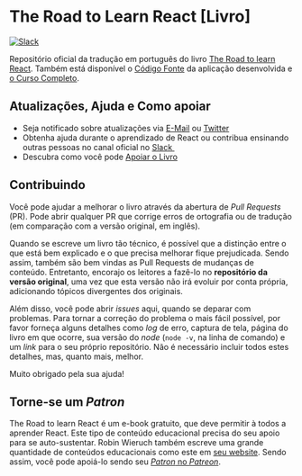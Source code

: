 # The Road to Learn React [Livro]

[![Slack][image-1]][1]

Repositório oficial da tradução em português do livro [The Road to learn React][2]. Também está disponível o [Código Fonte][3] da aplicação desenvolvida e [o Curso Completo][4].

## Atualizações, Ajuda e Como apoiar

* Seja notificado sobre atualizações via [E-Mail][5] ou [Twitter][6]
* Obtenha ajuda durante o aprendizado de React ou contribua ensinando outras pessoas no canal oficial no [Slack ][7]
* Descubra como você pode [Apoiar o Livro][8]

## Contribuindo

Você pode ajudar a melhorar o livro através da abertura de _Pull Requests_ (PR). Pode abrir qualquer PR que corrige erros de ortografia ou de tradução (em comparação com a versão original, em inglês).

Quando se escreve um livro tão técnico, é possível que a distinção entre o que está bem explicado e o que precisa melhorar fique prejudicada. Sendo assim, também são bem vindas as Pull Requests de mudanças de conteúdo. Entretanto, encorajo os leitores a fazê-lo no **repositório da versão original**, uma vez que esta versão não irá evoluir por conta própria, adicionando tópicos divergentes dos originais.

Além disso, você pode abrir _issues_ aqui, quando se deparar com problemas. Para tornar a correção do problema o mais fácil possível, por favor forneça alguns detalhes como _log_ de erro, captura de tela, página do livro em que ocorre, sua versão do _node_ (`node -v`, na linha de comando) e um _link_ para o seu próprio repositório. Não é necessário incluir todos estes detalhes, mas, quanto mais, melhor.

Muito obrigado pela sua ajuda!

## Torne-se um _Patron_

The Road to learn React é um e-book gratuito, que deve permitir à todos a aprender React. Este tipo de conteúdo educacional precisa do seu apoio para se auto-sustentar. Robin Wieruch também escreve uma grande quantidade de conteúdos educacionais como este em [seu website][9]. Sendo assim, você pode apoiá-lo sendo seu [_Patron_ no _Patreon_][10].

[1]:	https://slack-the-road-to-learn-react.wieruch.com/
[2]:	https://www.robinwieruch.de/the-road-to-learn-react/ "O Caminho para aprender Re"
[3]:	https://github.com/rwieruch/hackernews-client
[4]:	https://roadtoreact.com/
[5]:	https://www.getrevue.co/profile/rwieruch
[6]:	https://twitter.com/rwieruch
[7]:	https://slack-the-road-to-learn-react.wieruch.com/
[8]:	https://www.robinwieruch.de/about/
[9]:	https://www.robinwieruch.de/
[10]:	https://www.patreon.com/rwieruch

[image-1]:	https://slack-the-road-to-learn-react.wieruch.com/badge.svg